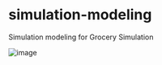 # simulation-modeling
Simulation modeling for Grocery Simulation


![image](https://user-images.githubusercontent.com/65822873/195134418-4536dd3f-38c8-4b94-a082-6e6f0dcb95e0.png)
